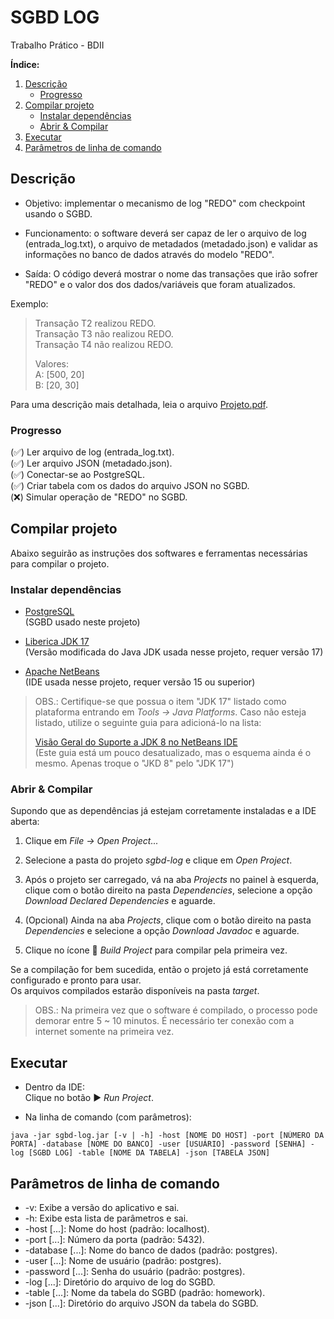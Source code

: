 # SGBD LOG
Trabalho Prático - BDII

**Índice:**
1. [Descrição](#about)
	+ [Progresso](#progress)
2. [Compilar projeto](#project)
	+ [Instalar dependências](#install)
	+ [Abrir & Compilar](#compile)
3. [Executar](#run)
4. [Parâmetros de linha de comando](#args)

## Descrição <a name="about"></a>

+ Objetivo: implementar o mecanismo de log "REDO" com checkpoint usando o SGBD.

+ Funcionamento: o software deverá ser capaz de ler o arquivo de log (entrada_log.txt),
o arquivo de metadados (metadado.json) e validar as informações no banco de dados através
do modelo "REDO".

+ Saída: O código deverá mostrar o nome das transações que irão sofrer "REDO" e o valor dos
dos dados/variáveis que foram atualizados.

Exemplo: <br>
> Transação T2 realizou REDO. <br>
> Transação T3 não realizou REDO. <br>
> Transação T4 não realizou REDO.
> 
> Valores: <br>
> A: [500, 20] <br>
> B: [20, 30]

Para uma descrição mais detalhada, leia o arquivo [Projeto.pdf](https://github.com/chrisGrando/sgbd-log/blob/main/database/Projeto.pdf).

### Progresso <a name="progress"></a>

(✅) Ler arquivo de log (entrada_log.txt). <br>
(✅) Ler arquivo JSON (metadado.json). <br>
(✅) Conectar-se ao PostgreSQL. <br>
(✅) Criar tabela com os dados do arquivo JSON no SGBD. <br>
(❌) Simular operação de "REDO" no SGBD.

## Compilar projeto <a name="project"></a>

Abaixo seguirão as instruções dos softwares e ferramentas necessárias para compilar o projeto.

### Instalar dependências <a name="install"></a>

- [PostgreSQL](https://www.postgresql.org/download/) <br>
(SGBD usado neste projeto)

- [Liberica JDK 17](https://bell-sw.com/pages/downloads/#/java-17-lts) <br>
(Versão modificada do Java JDK usada nesse projeto, requer versão 17)

- [Apache NetBeans](https://netbeans.apache.org/download/index.html) <br>
(IDE usada nesse projeto, requer versão 15 ou superior)

> OBS.: Certifique-se que possua o item "JDK 17" listado como plataforma entrando em *Tools -> Java Platforms*.
> Caso não esteja listado, utilize o seguinte guia para adicioná-lo na lista:
>
>[Visão Geral do Suporte a JDK 8 no NetBeans IDE](https://netbeans.apache.org/kb/docs/java/javase-jdk8_pt_BR.html) <br>
>(Este guia está um pouco desatualizado, mas o esquema ainda é o mesmo. Apenas troque o "JKD 8" pelo "JDK 17")

### Abrir & Compilar <a name="compile"></a>
Supondo que as dependências já estejam corretamente instaladas e a IDE aberta:

1. Clique em *File -> Open Project...*

2. Selecione a pasta do projeto *sgbd-log* e clique em *Open Project*.

3. Após o projeto ser carregado, vá na aba *Projects* no painel à esquerda, clique com o botão direito na pasta *Dependencies*,
selecione a opção *Download Declared Dependencies* e aguarde.

4. (Opcional) Ainda na aba *Projects*, clique com o botão direito na pasta *Dependencies* e selecione a opção *Download Javadoc*
e aguarde.

5. Clique no ícone 🔨 *Build Project* para compilar pela primeira vez.

Se a compilação for bem sucedida, então o projeto já está corretamente configurado e pronto para usar.<br>
Os arquivos compilados estarão disponíveis na pasta *target*.

> OBS.: Na primeira vez que o software é compilado, o processo pode demorar entre 5 ~ 10 minutos. É necessário ter conexão com
> a internet somente na primeira vez.

## Executar <a name="run"></a>

- Dentro da IDE: <br>
Clique no botão ▶️ *Run Project*.

- Na linha de comando (com parâmetros): <br>
```
java -jar sgbd-log.jar [-v | -h] -host [NOME DO HOST] -port [NÚMERO DA PORTA] -database [NOME DO BANCO] -user [USUÁRIO] -password [SENHA] -log [SGBD LOG] -table [NOME DA TABELA] -json [TABELA JSON]
```

## Parâmetros de linha de comando <a name="args"></a>

* -v: Exibe a versão do aplicativo e sai.
* -h: Exibe esta lista de parâmetros e sai.
* -host [...]: Nome do host (padrão: localhost).
* -port [...]: Número da porta (padrão: 5432).
* -database [...]: Nome do banco de dados (padrão: postgres).
* -user [...]: Nome de usuário (padrão: postgres).
* -password [...]: Senha do usuário (padrão: postgres).
* -log [...]: Diretório do arquivo de log do SGBD.
* -table [...]: Nome da tabela do SGBD (padrão: homework).
* -json [...]: Diretório do arquivo JSON da tabela do SGBD.
